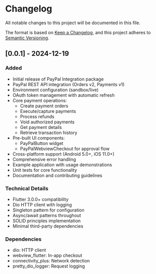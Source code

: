 # Changelog

All notable changes to this project will be documented in this file.

The format is based on [Keep a Changelog](https://keepachangelog.com/en/1.0.0/),
and this project adheres to [Semantic Versioning](https://semver.org/spec/v2.0.0.html).

## [0.0.1] - 2024-12-19

### Added
- Initial release of PayPal Integration package
- PayPal REST API integration (Orders v2, Payments v1)
- Environment configuration (sandbox/live)
- OAuth token management with automatic refresh
- Core payment operations:
  - Create payment orders
  - Execute/capture payments
  - Process refunds
  - Void authorized payments
  - Get payment details
  - Retrieve transaction history
- Pre-built UI components:
  - PayPalButton widget
  - PayPalWebviewCheckout for approval flow
- Cross-platform support (Android 5.0+, iOS 11.0+)
- Comprehensive error handling
- Example application with usage demonstrations
- Unit tests for core functionality
- Documentation and contributing guidelines

### Technical Details
- Flutter 3.0.0+ compatibility
- Dio HTTP client with logging
- Singleton pattern for configuration
- Async/await patterns throughout
- SOLID principles implementation
- Minimal third-party dependencies

### Dependencies
- dio: HTTP client
- webview_flutter: In-app checkout
- connectivity_plus: Network detection
- pretty_dio_logger: Request logging
